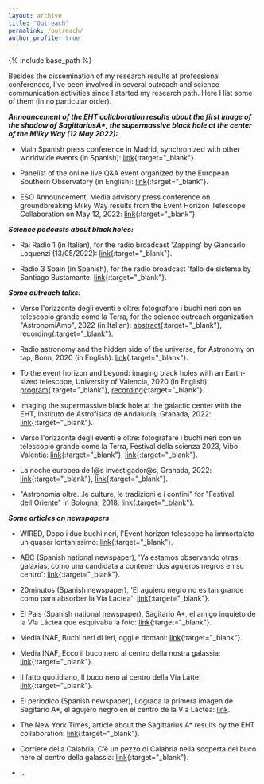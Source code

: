 ```yaml
---
layout: archive
title: "Outreach"
permalink: /outreach/
author_profile: true
---
```


{% include base_path %}

Besides the dissemination of my research results at professional conferences, I've been involved in several outreach and science communication activities since I started my research path. Here I list some of them (in no particular order).  


***Announcement of the EHT collaboration results about the first image of the shadow of SagittariusA\*, the supermassive black hole at the center of the Milky Way (12 May 2022):***

- Main Spanish press conference in Madrid, synchronized with other worldwide events (in Spanish): [link](https://www.youtube.com/live/plXqkkmcr8s?feature=share&t=3374){:target="\_blank"}.

- Panelist of the online live Q&A event organized by the European Southern Observatory (in English): [link](https://www.youtube.com/watch?v=rIQLA6lo6R0&t=6827s){:target="\_blank"}. 

- ESO Announcement, Media advisory press conference on groundbreaking Milky Way results from the Event Horizon Telescope Collaboration on May 12, 2022: [link](https://www.eso.org/public/unitedkingdom/announcements/ann22006/?lang){:target="\_blank"}

***Science podcasts about black holes:***

- Rai Radio 1 (in Italian), for the radio broadcast 'Zapping' by Giancarlo Loquenzi (13/05/2022): [link](https://www.raiplaysound.it/audio/2022/05/Zapping-Radio-1-del-13052022-aca678e9-68c6-4cb9-a50f-4fb6fb1bddfa.html){:target="\_blank"}.

- Radio 3 Spain (in Spanish), for the radio broadcast 'fallo de sistema by Santiago Bustamante: [link](https://www.rtve.es/play/audios/fallo-de-sistema/533-asi-sagitario-nuestro-agujero-negro-supermasivo-29-05-22/6550060/){:target="\_blank"}.

***Some outreach talks:***

- Verso l'orizzonte degli eventi e oltre: 
fotografare i buchi neri con un telescopio grande come la Terra, for the science outreach organization "AstronomiAmo", 2022 (in Italian): [abstract](https://www.astronomiamo.it/DivulgazioneAstronomica/Diretta-Streaming/Verso-orizzonte-degli-eventi-e-oltre-fotografare-buchi-neri-con-un-telescopio){:target="\_blank"}, [recording](https://www.youtube.com/watch?v=W-idGrWoCU8){:target="\_blank"}.

- Radio astronomy and the hidden side of the universe, for Astronomy on tap, Bonn, 2020 (in English): [link](https://www.youtube.com/watch?v=3sGTwR8Ius4){:target="\_blank"}.

- To the event horizon and beyond: imaging black holes with an Earth-sized telescope, University of Valencia, 2020 (in English): [program](https://www.uv.es/uvweb/physics/en/news/escola-d-estiu-erasmus-de-fisica-e3f-1285923244418/Novetat.html?id=1286137389605){:target="\_blank"}, [recording](https://www.youtube.com/watch?v=247FZnJmPDY){:target="\_blank"}.

- Imaging the supermassive black hole at the galactic center with the EHT, Instituto de Astrofísica de Andalucía, Granada, 2022: [link](https://www.youtube.com/live/frTzyyh2ASI?feature=share&t=991){:target="\_blank"}.

- Verso l'orizzonte degli eventi e oltre: fotografare i buchi neri con un telescopio grande come la Terra, Festival della scienza 2023, Vibo Valentia: [link](https://www.ilvibonese.it/cultura/332791-seconda-giornata-festival-scienze-scuole-vibonesi-in-visita-foto/){:target="\_blank"}, [link](https://www.zoom24.it/2023/04/20/scientifico-vibo-giunta-al-termine-la-tre-giorni-del-festival-delle-scienze-fotogallery/){:target="\_blank"}.


- La noche europea de l@s investigador@s, Granada, 2022: [link](https://lanochedelosinvestigadores.fundaciondescubre.es/investigador/rocco-lico/){:target="\_blank"}, [link](){:target="\_blank"}.

- "Astronomia oltre...le culture, le tradizioni e i confini" for "Festival dell'Oriente" in Bologna, 2018: [link](https://edu.inaf.it/news/eventi/report/dalla-corea-allitalia-un-lungo-viaggio-per-sfatare-qualche-mito/){:target="\_blank"}.

***Some articles on newspapers***

- WIRED, Dopo i due buchi neri, l'Event horizon telescope ha immortalato un quasar lontanissimo: [link](https://www.wired.it/article/event-horizon-telescope-quasar-ritratto-studio/){:target="\_blank"}.

- ABC (Spanish national newspaper), 'Ya estamos observando otras galaxias, como una candidata a contener dos agujeros negros en su centro': [link](https://www.abc.es/ciencia/abci-estamos-observando-otras-galaxias-como-candidata-contener-agujeros-negros-centro-202205160228_noticia.html){:target="\_blank"}.

- 20minutos (Spanish newspaper), 'El agujero negro no es tan grande como para absorber la Vía Láctea': [link](https://www.20minutos.es/noticia/4999416/0/rocco-lito-astrofisico-agujero-negro-no-tan-grande-absorver-via-lactea/){:target="\_blank"}.

- El Pais (Spanish national newspaper), Sagitario A*, el amigo inquieto de la Vía Láctea que esquivaba la foto: [link](https://elpais.com/ciencia/2022-05-13/sagitario-a-el-amigo-inquieto-de-la-via-lactea-que-esquivaba-la-foto.html){:target="\_blank"}.

- Media INAF, Buchi neri di ieri, oggi e domani: [link](https://www.media.inaf.it/2022/05/21/buchi-neri-di-ieri-oggi-e-domani/){:target="\_blank"}.

- Media INAF, Ecco il buco nero al centro della nostra galassia: [link](https://www.media.inaf.it/2022/05/12/foto-sgr-via-lattea-eht/){:target="\_blank"}.

- il fatto quotidiano, Il buco nero al centro della Via Latte: [link](https://www.ilfattoquotidiano.it/2022/05/13/il-buco-nero-fotografato-gli-scienziati-risultato-eccezionale-perche-permette-molte-misure-originali-sulla-gravita/6589734/3/){:target="\_blank"}.

- El periodico (Spanish newspaper), Lograda la primera imagen de Sagitario A*, el agujero negro en el centro de la Vía Láctea: [link](https://www.elperiodico.com/es/sociedad/20220512/agujero-negro-via-lactea-sagitario-a-13645794).

- The New York Times, article about the Sagittarius A* results by the EHT collaboration: [link](https://www.nytimes.com/2022/05/12/science/black-hole-photo.html){:target="\_blank"}.

- Corriere della Calabria, C’è un pezzo di Calabria nella scoperta del buco nero al centro della galassia: [link](https://www.corrieredellacalabria.it/2022/05/14/ce-un-pezzo-di-calabria-nella-scoperta-del-buco-nero-al-centro-della-galassia/){:target="\_blank"}.

- ...

